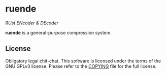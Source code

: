 # ruende

*RUst ENcoder & DEcoder*

**ruende** is a general-purpose compression system.

## License
Obligatory legal chit-chat.
This software is licensed under the terms of the GNU GPLv3 license.
Please refer to the [COPYING](./COPYING) file for the full license.
